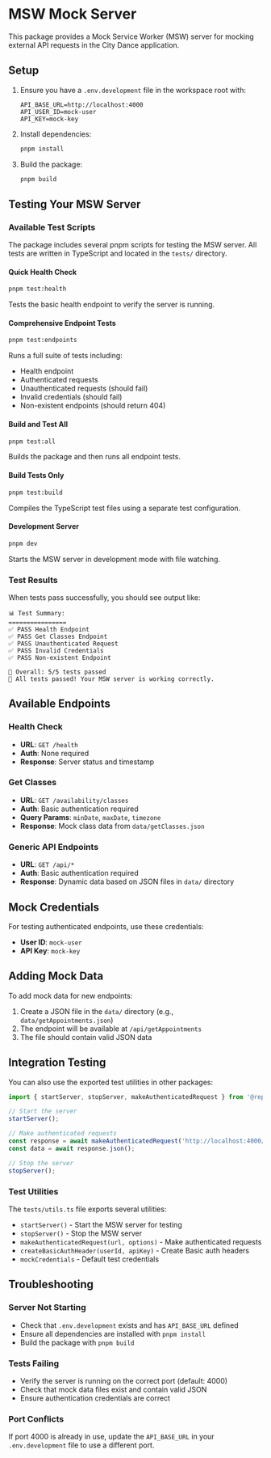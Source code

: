 # MSW Mock Server

This package provides a Mock Service Worker (MSW) server for mocking external API requests in the City Dance application.

## Setup

1. Ensure you have a `.env.development` file in the workspace root with:
   ```
   API_BASE_URL=http://localhost:4000
   API_USER_ID=mock-user
   API_KEY=mock-key
   ```

2. Install dependencies:
   ```bash
   pnpm install
   ```

3. Build the package:
   ```bash
   pnpm build
   ```

## Testing Your MSW Server

### Available Test Scripts

The package includes several pnpm scripts for testing the MSW server. All tests are written in TypeScript and located in the `tests/` directory.

#### Quick Health Check
```bash
pnpm test:health
```
Tests the basic health endpoint to verify the server is running.

#### Comprehensive Endpoint Tests
```bash
pnpm test:endpoints
```
Runs a full suite of tests including:
- Health endpoint
- Authenticated requests
- Unauthenticated requests (should fail)
- Invalid credentials (should fail)
- Non-existent endpoints (should return 404)

#### Build and Test All
```bash
pnpm test:all
```
Builds the package and then runs all endpoint tests.

#### Build Tests Only
```bash
pnpm test:build
```
Compiles the TypeScript test files using a separate test configuration.

#### Development Server
```bash
pnpm dev
```
Starts the MSW server in development mode with file watching.

### Test Results

When tests pass successfully, you should see output like:
```
📊 Test Summary:
================
✅ PASS Health Endpoint
✅ PASS Get Classes Endpoint
✅ PASS Unauthenticated Request
✅ PASS Invalid Credentials
✅ PASS Non-existent Endpoint

🎯 Overall: 5/5 tests passed
🎉 All tests passed! Your MSW server is working correctly.
```

## Available Endpoints

### Health Check
- **URL**: `GET /health`
- **Auth**: None required
- **Response**: Server status and timestamp

### Get Classes
- **URL**: `GET /availability/classes`
- **Auth**: Basic authentication required
- **Query Params**: `minDate`, `maxDate`, `timezone`
- **Response**: Mock class data from `data/getClasses.json`

### Generic API Endpoints
- **URL**: `GET /api/*`
- **Auth**: Basic authentication required
- **Response**: Dynamic data based on JSON files in `data/` directory

## Mock Credentials

For testing authenticated endpoints, use these credentials:
- **User ID**: `mock-user`
- **API Key**: `mock-key`

## Adding Mock Data

To add mock data for new endpoints:

1. Create a JSON file in the `data/` directory (e.g., `data/getAppointments.json`)
2. The endpoint will be available at `/api/getAppointments`
3. The file should contain valid JSON data

## Integration Testing

You can also use the exported test utilities in other packages:

```typescript
import { startServer, stopServer, makeAuthenticatedRequest } from '@repo/mocks/tests/utils';

// Start the server
startServer();

// Make authenticated requests
const response = await makeAuthenticatedRequest('http://localhost:4000/availability/classes');
const data = await response.json();

// Stop the server
stopServer();
```

### Test Utilities

The `tests/utils.ts` file exports several utilities:
- `startServer()` - Start the MSW server for testing
- `stopServer()` - Stop the MSW server
- `makeAuthenticatedRequest(url, options)` - Make authenticated requests
- `createBasicAuthHeader(userId, apiKey)` - Create Basic auth headers
- `mockCredentials` - Default test credentials

## Troubleshooting

### Server Not Starting
- Check that `.env.development` exists and has `API_BASE_URL` defined
- Ensure all dependencies are installed with `pnpm install`
- Build the package with `pnpm build`

### Tests Failing
- Verify the server is running on the correct port (default: 4000)
- Check that mock data files exist and contain valid JSON
- Ensure authentication credentials are correct

### Port Conflicts
If port 4000 is already in use, update the `API_BASE_URL` in your `.env.development` file to use a different port. 